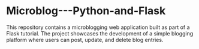 # Microblog---Python-and-Flask
This repository contains a microblogging web application built as part of a Flask tutorial. The project showcases the development of a simple blogging platform where users can post, update, and delete blog entries.

